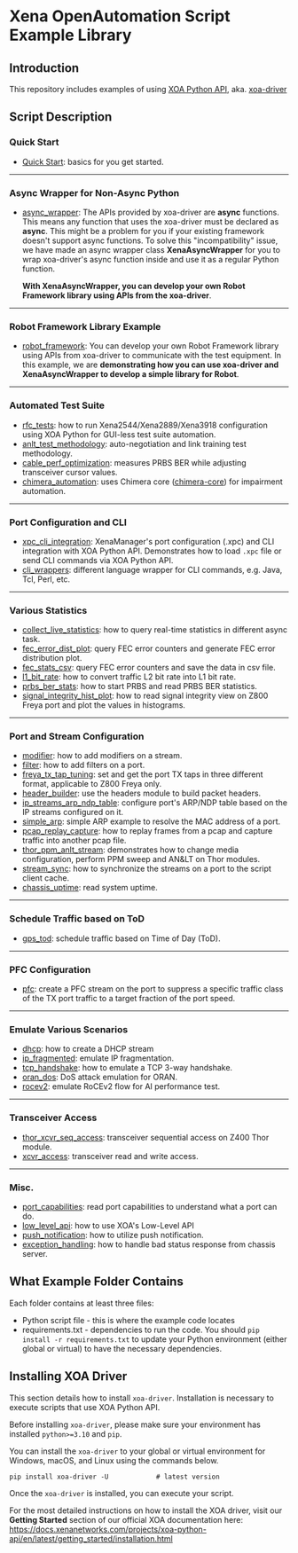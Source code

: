 # Xena OpenAutomation Script Example Library

## Introduction

This repository includes examples of using [XOA Python API](https://docs.xenanetworks.com/projects/xoa-python-api), aka. [xoa-driver](https://pypi.org/project/xoa-driver/)

## Script Description

### Quick Start

* [Quick Start](https://github.com/xenanetworks/open-automation-script-library/tree/main/quick_start): basics for you get started. 

---

### Async Wrapper for Non-Async Python

* [async_wrapper](https://github.com/xenanetworks/open-automation-script-library/tree/main/async_wrapper): The APIs provided by xoa-driver are **async** functions. This means any function that uses the xoa-driver must be declared as **async**. This might be a problem for you if your existing framework doesn't support async functions. To solve this "incompatibility" issue, we have made an async wrapper class **XenaAsyncWrapper** for you to wrap xoa-driver's async function inside and use it as a regular Python function.

  **With XenaAsyncWrapper, you can develop your own Robot Framework library using APIs from the xoa-driver**.

---

### Robot Framework Library Example

* [robot_framework](https://github.com/xenanetworks/open-automation-script-library/tree/main/robot_framework): You can develop your own Robot Framework library using APIs from xoa-driver to communicate with the test equipment. In this example, we are **demonstrating how you can use xoa-driver and XenaAsyncWrapper to develop a simple library for Robot**.

---

### Automated Test Suite

* [rfc_tests](https://github.com/xenanetworks/open-automation-script-library/tree/main/rfc_tests): how to run Xena2544/Xena2889/Xena3918 configuration using XOA Python for GUI-less test suite automation.
* [anlt_test_methodology](https://github.com/xenanetworks/open-automation-script-library/tree/main/anlt_test_methodology): auto-negotiation and link training test methodology.
* [cable_perf_optimization](https://github.com/xenanetworks/open-automation-script-library/tree/main/cable_perf_optimization): measures PRBS BER while adjusting transceiver cursor values.
* [chimera_automation](https://github.com/xenanetworks/open-automation-script-library/tree/main/chimera_automation): uses Chimera core ([chimera-core](https://pypi.org/project/chimera-core/)) for impairment automation.

---

### Port Configuration and CLI

* [xpc_cli_integration](https://github.com/xenanetworks/open-automation-script-library/tree/main/xpc_cli_integration): XenaManager's port configuration (.xpc) and CLI integration with XOA Python API. Demonstrates how to load ``.xpc`` file or send CLI commands via XOA Python API.
* [cli_wrappers](https://github.com/xenanetworks/open-automation-script-library/tree/main/cli_wrappers): different language wrapper for CLI commands, e.g. Java, Tcl, Perl, etc.

---

### Various Statistics

* [collect_live_statistics](https://github.com/xenanetworks/open-automation-script-library/tree/main/collect_live_statistics): how to query real-time statistics in different async task.
* [fec_error_dist_plot](https://github.com/xenanetworks/open-automation-script-library/tree/main/fec_error_dist_plot): query FEC error counters and generate FEC error distribution plot.
* [fec_stats_csv](https://github.com/xenanetworks/open-automation-script-library/tree/main/fec_stats_csv): query FEC error counters and save the data in csv file.
* [l1_bit_rate](https://github.com/xenanetworks/open-automation-script-library/tree/main/l1_bit_rate): how to convert traffic L2 bit rate into L1 bit rate.
* [prbs_ber_stats](https://github.com/xenanetworks/open-automation-script-library/tree/main/prbs_ber_stats): how to start PRBS and read PRBS BER statistics.
* [signal_integrity_hist_plot](https://github.com/xenanetworks/open-automation-script-library/tree/main/signal_integrity_hist_plot): how to read signal integrity view on Z800 Freya port and plot the values in histograms.

---

### Port and Stream Configuration

* [modifier](https://github.com/xenanetworks/open-automation-script-library/tree/main/modifier): how to add modifiers on a stream.
* [filter](https://github.com/xenanetworks/open-automation-script-library/tree/main/filter): how to add filters on a port.
* [freya_tx_tap_tuning](https://github.com/xenanetworks/open-automation-script-library/tree/main/freya_tx_tap_tuning): set and get the port TX taps in three different format, applicable to Z800 Freya only.
* [header_builder](https://github.com/xenanetworks/open-automation-script-library/tree/main/header_builder): use the headers module to build packet headers.
* [ip_streams_arp_ndp_table](https://github.com/xenanetworks/open-automation-script-library/tree/main/ip_streams_arp_ndp_table): configure port's ARP/NDP table based on the IP streams configured on it.
* [simple_arp](https://github.com/xenanetworks/open-automation-script-library/tree/main/simple_arp): simple ARP example to resolve the MAC address of a port.
* [pcap_replay_capture](https://github.com/xenanetworks/open-automation-script-library/tree/main/pcap_replay_capture): how to replay frames from a pcap and capture traffic into another pcap file.
* [thor_ppm_anlt_stream](https://github.com/xenanetworks/open-automation-script-library/tree/main/thor_ppm_anlt_stream): demonstrates how to change media configuration, perform PPM sweep and AN&LT on Thor modules.
* [stream_sync](https://github.com/xenanetworks/open-automation-script-library/tree/main/stream_sync): how to synchronize the streams on a port to the script client cache.
* [chassis_uptime](https://github.com/xenanetworks/open-automation-script-library/tree/main/chassis_uptime): read system uptime.

---

### Schedule Traffic based on ToD
* [gps_tod](https://github.com/xenanetworks/open-automation-script-library/tree/main/gps_tod): schedule traffic based on Time of Day (ToD).

---

### PFC Configuration
* [pfc](https://github.com/xenanetworks/open-automation-script-library/tree/main/pfc): create a PFC stream on the port to suppress a specific traffic class of the TX port traffic to a target fraction of the port speed.

---

### Emulate Various Scenarios
* [dhcp](https://github.com/xenanetworks/open-automation-script-library/tree/main/dhcp): how to create a DHCP stream
* [ip_fragmented](https://github.com/xenanetworks/open-automation-script-library/tree/main/ip_fragmented): emulate IP fragmentation.
* [tcp_handshake](https://github.com/xenanetworks/open-automation-script-library/tree/main/tcp_handshake): how to emulate a TCP 3-way handshake.
* [oran_dos](https://github.com/xenanetworks/open-automation-script-library/tree/main/oran_dos): DoS attack emulation for ORAN.
* [rocev2](https://github.com/xenanetworks/open-automation-script-library/tree/main/rocev2): emulate RoCEv2 flow for AI performance test.

---

### Transceiver Access
* [thor_xcvr_seq_access](https://github.com/xenanetworks/open-automation-script-library/tree/main/thor_xcvr_seq_access): transceiver sequential access on Z400 Thor module.
* [xcvr_access](https://github.com/xenanetworks/open-automation-script-library/tree/main/xcvr_access): transceiver read and write access.

---

### Misc.
* [port_capabilities](https://github.com/xenanetworks/open-automation-script-library/tree/main/port_capabilities): read port capabilities to understand what a port can do.
* [low_level_api](https://github.com/xenanetworks/open-automation-script-library/tree/main/low_level_api): how to use XOA's Low-Level API
* [push_notification](https://github.com/xenanetworks/open-automation-script-library/tree/main/push_notification): how to utilize push notification.
* [exception_handling](https://github.com/xenanetworks/open-automation-script-library/tree/main/exception_handling): how to handle bad status response from chassis server.

## What Example Folder Contains

Each folder contains at least three files:

* Python script file - this is where the example code locates
* requirements.txt - dependencies to run the code. You should `pip install -r requirements.txt` to update your Python environment (either global or virtual) to have the necessary dependencies.

## Installing XOA Driver

This section details how to install `xoa-driver`. Installation is necessary to execute scripts that use XOA Python API.

Before installing `xoa-driver`, please make sure your environment has installed `python>=3.10` and `pip`.

You can install the `xoa-driver` to your global or virtual environment for Windows, macOS, and Linux using the commands below. 
```
pip install xoa-driver -U            # latest version
```

Once the `xoa-driver` is installed, you can execute your script.

For the most detailed instructions on how to install the XOA driver, visit our **Getting Started** section of our official XOA documentation here: https://docs.xenanetworks.com/projects/xoa-python-api/en/latest/getting_started/installation.html